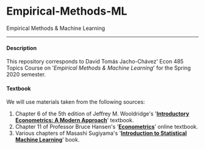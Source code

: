 # Empirical-Methods-ML
Empirical Methods &amp; Machine Learning
___

#### Description
This repository corresponds to David Tomás Jacho-Chávez' Econ 485 Topics Course on '*Empirical Methods &amp; Machine Learning*' for the Spring 2020 semester.


#### Textbook
We will use materials taken from the following sources:

1. Chapter 6 of the 5th edition of Jeffrey M. Wooldridge's '**[Introductory Econometrics: A Modern Approach](https://economics.ut.ac.ir/documents/3030266/14100645/Jeffrey_M._Wooldridge_Introductory_Econometrics_A_Modern_Approach__2012.pdf)**' textbook.
2. Chapter 11 of Professor Bruce Hansen's '**[Econometrics](https://www.ssc.wisc.edu/~bhansen/econometrics/)**' online textbook.
3. Various chapters of Masashi Sugiyama's '**[Introduction to Statistical Machine Learning](https://www.sciencedirect.com/book/9780128021217/introduction-to-statistical-machine-learning)**' book.